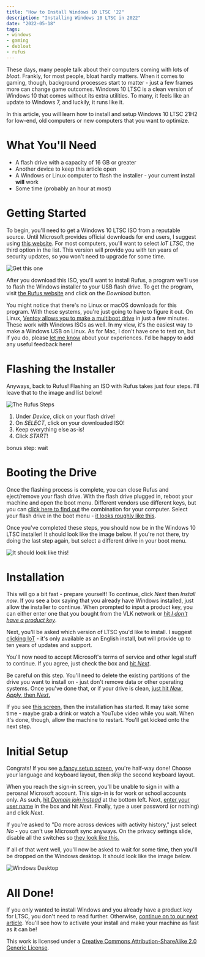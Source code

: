 ```yaml
---
title: "How to Install Windows 10 LTSC '22"
description: "Installing Windows 10 LTSC in 2022"
date: "2022-05-18"
tags:
- windows
- gaming
- debloat
- rufus
---
```


These days, many people talk about their computers coming with lots of _bloat_. Frankly, for most people, bloat hardly matters. When it comes to gaming, though, background processes start to matter - just a few frames more can change game outcomes. Windows 10 LTSC is a clean version of Windows 10 that comes without its extra utilities. To many, it feels like an update to Windows 7, and luckily, it runs like it. 

In this article, you will learn how to install and setup Windows 10 LTSC 21H2 for low-end, old computers or new computers that you want to optimize. 
# What You'll Need
- A flash drive with a capacity of 16 GB or greater
- Another device to keep this article open
- A Windows or Linux computer to flash the installer - your current install **will** work
- Some time (probably an hour at most)

# Getting Started
To begin, you'll need to get a Windows 10 LTSC ISO from a reputable source. Until Microsoft provides official downloads for end users, I suggest using [this website](https://isofiles.bd581e55.workers.dev/Windows%2010/Windows%2010%20Enterprise%20LTSC%202021/). For most computers, you'll want to select _IoT LTSC_, the third option in the list. This version will provide you with ten years of security updates, so you won't need to upgrade for some time. 

![Get this one](https://archive.org/download/downloads_20220519/downloads.png)

<!-- TODO: write verification guide --->

After you download this ISO, you'll want to install Rufus, a program we'll use to flash the Windows installer to your USB flash drive. To get the program, visit [the Rufus website](https://rufus.ie/en/) and click on the _Download_ button. 

You might notice that there's no Linux or macOS downloads for this program. With these systems, you're just going to have to figure it out. On Linux, [Ventoy allows you to make a multiboot drive](https://www.ventoy.net/en/doc_start.html) in just a few minutes. These work with Windows ISOs as well. In my view, it's the easiest way to make a Windows USB on Linux. As for Mac, I don't have one to test on, but if you do, please [let me know](mailto:contact@barretts.club) about your experiences. I'd be happy to add any useful feedback here! 

# Flashing the Installer
Anyways, back to Rufus! Flashing an ISO with Rufus takes just four steps. I'll leave that to the image and list below!

![The Rufus Steps](https://archive.org/download/downloads_20220519/rufus.png)

1. Under _Device_, click on your flash drive!
2. On _SELECT_, click on your downloaded ISO!
3. Keep everything else as-is!
4. Click _START_!

bonus step: wait

# Booting the Drive
Once the flashing process is complete, you can close Rufus and eject/remove your flash drive. With the flash drive plugged in, reboot your machine and open the boot menu. Different vendors use different keys, but you can [click here to find out](https://web.archive.org/web/20220518210154/https://guide.lauricella.eu/boot-from-cd-vendor-key-list/) the combination for your computer. Select your flash drive in the boot menu - [it looks roughly like this](https://archive.org/download/screenshot-from-2022-05-18-19-53-43/Screenshot%20from%202022-05-18%2019-53-43.png). 

Once you've completed these steps, you should now be in the Windows 10 LTSC installer! It should look like the image below. If you're not there, try doing the last step again, but select a different drive in your boot menu. 

![It should look like this!](https://archive.org/download/20220518_20220518_2206/Screenshot%20from%202022-05-18%2016-47-25.png)

# Installation

This will go a bit fast - prepare yourself! To continue, click _Next_ then _Install now_. If you see a box saying that you already have Windows installed, just allow the installer to continue. When prompted to input a product key, you can either enter one that you bought from the VLK network or [hit _I don't have a product key_](https://archive.org/download/untitled-4-20220518181610/Untitled1_20220518180729.png). 

Next, you'll be asked which version of LTSC you'd like to install. I suggest [clicking IoT](https://archive.org/download/untitled-4-20220518181610/Untitled2_20220518181104.png) - it's only available as an English install, but will provide up to ten years of updates and support. 

You'll now need to accept Microsoft's terms of service and other legal stuff to continue. If you agree, just check the box and [hit _Next_](https://archive.org/download/untitled-4-20220518181610/Untitled3_20220518181339.png). 

Be careful on this step. You'll need to delete the existing partitions of the drive you want to install on - just don't remove data or other operating systems. Once you've done that, or if your drive is clean, [just hit _New_, _Apply_, then _Next_.](https://archive.org/download/untitled-4-20220518181610/Untitled5_20220518181716.png)

If you see [this screen](https://ia802501.us.archive.org/9/items/untitled-4-20220518181610/Untitled6_20220518181925.png), then the installation has started. It may take some time - maybe grab a drink or watch a YouTube video while you wait. When it's done, though, allow the machine to restart. You'll get kicked onto the next step. 

# Initial Setup
Congrats! If you see [a fancy setup screen](https://archive.org/download/img-20220518-190911-245/IMG_20220518_190911_245.png), you're half-way done! Choose your language and keyboard layout, then _skip_ the second keyboard layout. 

When you reach the sign-in screen, you'll be unable to sign in with a perosnal Microsoft account. This sign-in is for work or school accounts only. As such, [hit _Domain join instead_](https://archive.org/download/img-20220518-190911-245/Untitled8_20220518191019.png) at the bottom left. Next, [enter your user name](https://archive.org/download/img-20220518-190911-245/Untitled9_20220518191127.png) in the box and hit _Next_. Finally, type a user password (or nothing) and click _Next_.

If you're asked to "Do more across devices with activity history," just select _No_ - you can't use Microsoft sync anyways. On the privacy settings slide, disable all the switches so [they look like this.](https://ia802500.us.archive.org/3/items/img-20220518-190911-245/Untitled10_20220518191246.png) 

If all of that went well, you'll now be asked to wait for some time, then you'll be dropped on the Windows desktop. It should look like the image below.

![Windows Desktop](https://archive.org/download/img-20220518-190911-245/IMG_20220518_190847_999.png)

# All Done!

If you only wanted to install Windows and you already have a product key for LTSC, you don't need to read further. Otherwise, [continue on to our next article](/2022/06/02/debloat22/). You'll see how to activate your install and make your machine as fast as it can be! 

This work is licensed under a [Creative Commons Attribution-ShareAlike 2.0 Generic License](http://creativecommons.org/licenses/by-sa/2.0/).
